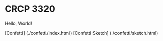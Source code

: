 # CRCP 3320

Hello, World!

[Confetti] (./confetti/index.html)
[Confetti Sketch] (./confetti/sketch.html)